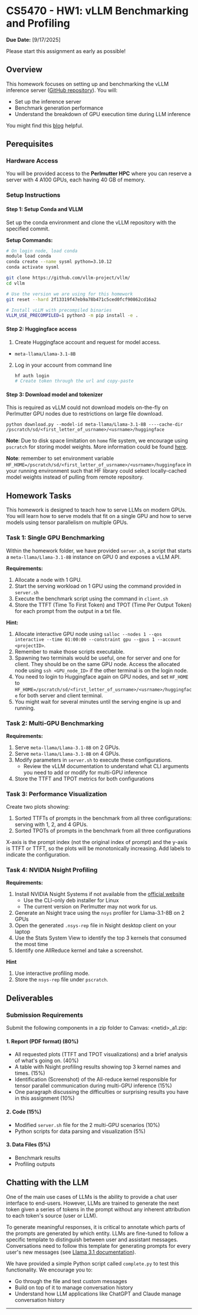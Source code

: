 # CS5470 - HW1: vLLM Benchmarking and Profiling
**Due Date:** [9/17/2025] 

Please start this assignment as early as possible!

## Overview

This homework focuses on setting up and benchmarking the vLLM inference server ([GitHub repository](https://github.com/vllm-project/vllm/)). You will:

- Set up the inference server
- Benchmark generation performance
- Understand the breakdown of GPU execution time during LLM inference

You might find this [blog](https://www.aleksagordic.com/blog/vllm) helpful.

## Perequisites

### Hardware Access
You will be provided access to the **Perlmutter HPC** where you can reserve a server with 4 A100 GPUs, each having 40 GB of memory.

### Setup Instructions

#### Step 1: Setup Conda and VLLM

Set up the conda environment and clone the vLLM repository with the specified commit. 

<!-- Install conda if it is not available on the GPU server using the [Linux terminal installer](https://www.anaconda.com/docs/getting-started/miniconda/install#linux-terminal-installer). -->

**Setup Commands:**
```bash
# On login node, load conda
module load conda
conda create --name sysml python=3.10.12
conda activate sysml

git clone https://github.com/vllm-project/vllm/
cd vllm

# Use the version we are using for this homework
git reset --hard 2f13319f47eb9a78b471c5ced0fcf90862cd16a2

# Install vLLM with precompiled binaries
VLLM_USE_PRECOMPILED=1 python3 -m pip install -e .
```

<!-- If you run into disk quota issue, you could try 

https://docs.nersc.gov/filesystems/perlmutter-scratch/

/pscratch/sd/FirstLetterOfUserName/YourUserName

```
conda create -p /pscratch/sd/e/$USER/sysml python=3.10.12


``` -->
#### Step 2: Huggingface access
1. Create Huggingface account and request for model access.
- `meta-llama/Llama-3.1-8B`
2. Log in your account from command line
   ```bash
   hf auth login
   # Create token through the url and copy-paste
   ```
#### Step 3: Download model and tokenizer
This is required as vLLM could not download models on-the-fly on Perlmutter GPU nodes due to restrictions on large file download.

```
python download.py --model-id meta-llama/Llama-3.1-8B ----cache-dir /pscratch/sd/<first_letter_of_usrname>/<usrname>/huggingface
```

**Note**: Due to disk space limitation on `home` file system, we encourage using `pscratch` for storing model weights. More information could be found [here](https://docs.nersc.gov/filesystems/perlmutter-scratch/).

**Note**: remember to set environment variable `HF_HOME=/pscratch/sd/<first_letter_of_usrname>/<usrname>/huggingface` in your running environment such that HF library could select locally-cached model weights instead of pulling from remote repository.

<!-- TODO Do we need this 

Copy the homework zip file into the vLLM source's root directory and uncompress it. -->

## Homework Tasks

This homework is designed to teach how to serve LLMs on modern GPUs. You will learn how to serve models that fit on a single GPU and how to serve models using tensor parallelism on multiple GPUs.

### Task 1: Single GPU Benchmarking

Within the homework folder, we have provided `server.sh`, a script that starts a `meta-llama/Llama-3.1-8B` instance on GPU 0 and exposes a vLLM API.

**Requirements:**
1. Allocate a node with 1 GPU.
2. Start the serving workload on 1 GPU using the command provided in `server.sh`
3. Execute the benchmark script using the command in `client.sh`
4. Store the TTFT (Time To First Token) and TPOT (Time Per Output Token) for each prompt from the output in a txt file.

**Hint:**
1. Allocate interactive GPU node using `salloc --nodes 1 --qos interactive --time 01:00:00 --constraint gpu --gpus 1 --account <projectID>`.
2. Remember to make those scripts executable.
3. Spawning two terminals would be useful, one for server and one for client. They should be on the same GPU node. Access the allocated node using `ssh <GPU_node_ID>` if the other terminal is on the login node.
4. You need to login to Huggingface again on GPU nodes, and set `HF_HOME` to `HF_HOME=/pscratch/sd/<first_letter_of_usrname>/<usrname>/huggingface` for both server and client terminal.
5. You might wait for several minutes until the serving engine is up and running.

### Task 2: Multi-GPU Benchmarking

**Requirements:**
1. Serve `meta-llama/Llama-3.1-8B` on 2 GPUs.
2. Serve `meta-llama/Llama-3.1-8B` on 4 GPUs.
3. Modify parameters in `server.sh` to execute these configurations.
   - Review the vLLM documentation to understand what CLI arguments you need to add or modify for multi-GPU inference
4. Store the TTFT and TPOT metrics for both configurations

### Task 3: Performance Visualization

Create two plots showing:
1. Sorted TTFTs of prompts in the benchmark from all three configurations: serving with 1, 2, and 4 GPUs.
2. Sorted TPOTs of prompts in the benchmark from all three configurations

X-axis is the prompt index (not the original index of prompt) and the y-axis is TTFT or TTFT, so the plots will be monotonically increasing. Add labels to indicate the configuration.

### Task 4: NVIDIA Nsight Profiling
**Requirements:**
1. Install NVIDIA Nsight Systems if not available from the [official website](https://developer.nvidia.com/nsight-systems/get-started)
   - Use the CLI-only deb installer for Linux
   - The current version on Perlmutter may not work for us.
2. Generate an Nsight trace using the `nsys` profiler for Llama-3.1-8B on 2 GPUs
3. Open the generated `.nsys-rep` file in Nsight desktop client on your laptop
4. Use the Stats System View to identify the top 3 kernels that consumed the most time
5. Identify one AllReduce kernel and take a screenshot.

**Hint**
1. Use interactive profiling mode.
2. Store the `nsys-rep` file under `pscratch`.

## Deliverables

### Submission Requirements

Submit the following components in a zip folder to Canvas: <netid\>_a1.zip:

#### 1. Report (PDF format) (80%)
- All requested plots (TTFT and TPOT visualizations) and a brief analysis of what's going on. (40%)
- A table with Nsight profiling results showing top 3 kernel names and times. (15%)
- Identification (Screenshot) of the All-reduce kernel responsible for tensor parallel communication during multi-GPU inference (15%)
- One paragraph discussing the difficulties or surprising results you have in this assignment (10%)

#### 2. Code (15%)
- Modified `server.sh` file for the 2 multi-GPU scenarios (10%)
- Python scripts for data parsing and visualization (5%)

#### 3. Data Files (5%)
- Benchmark results
- Profiling outputs

## Chatting with the LLM

One of the main use cases of LLMs is the ability to provide a chat user interface to end-users. However, LLMs are trained to generate the next token given a series of tokens in the prompt without any inherent attribution to each token's source (user or LLM).

To generate meaningful responses, it is critical to annotate which parts of the prompts are generated by which entity. LLMs are fine-tuned to follow a specific template to distinguish between user and assistant messages. Conversations need to follow this template for generating prompts for every user's new messages (see [Llama 3.1 documentation](https://www.llama.com/docs/model-cards-and-prompt-formats/llama3_1/)).

We have provided a simple Python script called `complete.py` to test this functionality. We encourage you to:
- Go through the file and test custom messages
- Build on top of it to manage conversation history
- Understand how LLM applications like ChatGPT and Claude manage conversation history

---

